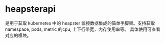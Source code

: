 # heapsterapi 

是用于获取 kubernetes 中的 heapster 监控数据集成的简单手脚架。支持获取 namespace, pods, metric 的cpu, 上下行带宽，内存使用率等。
具体使用可查看 对应的模块。
